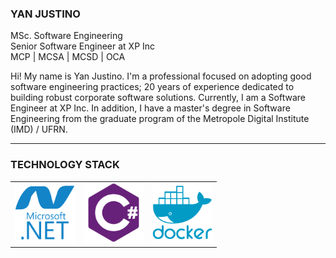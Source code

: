 ### YAN JUSTINO
MSc. Software Engineering  
Senior Software Engineer at XP Inc  
MCP | MCSA | MCSD | OCA  

Hi! My name is Yan Justino. I'm a professional focused on adopting good software engineering practices; 20 years of experience dedicated to building robust corporate software solutions. Currently, I am a Software Engineer at XP Inc. In addition, I have a master's degree in Software Engineering from the graduate program of the Metropole Digital Institute (IMD) / UFRN. 

---

### TECHNOLOGY STACK

<table>
  <tbody>
    <tr>
      <td>
        <img src="https://raw.githubusercontent.com/devicons/devicon/master/icons/dot-net/dot-net-plain-wordmark.svg" width="96px" />
      </td>
      <td>
        <img src="https://raw.githubusercontent.com/devicons/devicon/master/icons/csharp/csharp-plain.svg" width="96px" />
      </td>
      <td>
        <img src="https://raw.githubusercontent.com/devicons/devicon/master/icons/docker/docker-plain-wordmark.svg" width="96px" />
      </td>
    </tr>
  </tbody>
</table>



<!--
**yanjustino/yanjustino** is a ✨ _special_ ✨ repository because its `README.md` (this file) appears on your GitHub profile.

Here are some ideas to get you started:

- 🔭 I’m currently working on ...
- 🌱 I’m currently learning ...
- 👯 I’m looking to collaborate on ...
- 🤔 I’m looking for help with ...
- 💬 Ask me about ...
- 📫 How to reach me: ...
- 😄 Pronouns: ...
- ⚡ Fun fact: ...
-->
